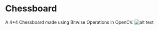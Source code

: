 # Chessboard
A 4*4 Chessboard made using Bitwise Operations in OpenCV. 
![alt text](https://github.com/[okayteakay]/[Chessboard]/chessboard.png?raw=true)
